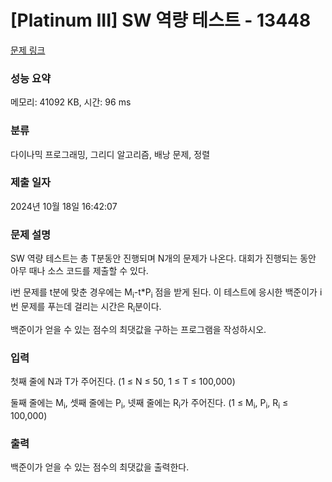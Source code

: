 # [Platinum III] SW 역량 테스트 - 13448 

[문제 링크](https://www.acmicpc.net/problem/13448) 

### 성능 요약

메모리: 41092 KB, 시간: 96 ms

### 분류

다이나믹 프로그래밍, 그리디 알고리즘, 배낭 문제, 정렬

### 제출 일자

2024년 10월 18일 16:42:07

### 문제 설명

<p>SW 역량 테스트는 총 T분동안 진행되며 N개의 문제가 나온다. 대회가 진행되는 동안 아무 때나 소스 코드를 제출할 수 있다.</p>

<p>i번 문제를 t분에 맞춘 경우에는 M<sub>i</sub>-t*P<sub>i</sub> 점을 받게 된다. 이 테스트에 응시한 백준이가 i번 문제를 푸는데 걸리는 시간은 R<sub>i</sub>분이다.</p>

<p>백준이가 얻을 수 있는 점수의 최댓값을 구하는 프로그램을 작성하시오.</p>

### 입력 

 <p>첫째 줄에 N과 T가 주어진다. (1 ≤ N ≤ 50, 1 ≤ T ≤ 100,000)</p>

<p>둘째 줄에는 M<sub>i</sub>, 셋째 줄에는 P<sub>i</sub>, 넷째 줄에는 R<sub>i</sub>가 주어진다. (1 ≤ M<sub>i</sub>, P<sub>i</sub>, R<sub>i</sub> ≤ 100,000)</p>

### 출력 

 <p>백준이가 얻을 수 있는 점수의 최댓값을 출력한다.</p>

